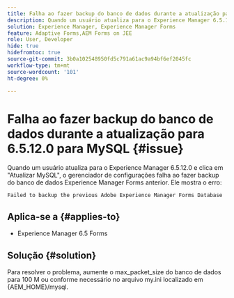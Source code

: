 ```yaml
---
title: Falha ao fazer backup do banco de dados durante a atualização para 6.5.12.0 para MySQL.
description: Quando um usuário atualiza para o Experience Manager 6.5.12.0 e clica em "Atualizar MySQL", o gerenciador de configurações falha ao fazer backup do banco de dados Experience Manager Forms anterior.
solution: Experience Manager, Experience Manager Forms
feature: Adaptive Forms,AEM Forms on JEE
role: User, Developer
hide: true
hidefromtoc: true
source-git-commit: 3b0a102548950fd5c791a61ac9a94bf6ef2045fc
workflow-type: tm+mt
source-wordcount: '101'
ht-degree: 0%

---
```


# Falha ao fazer backup do banco de dados durante a atualização para 6.5.12.0 para MySQL {#issue}

Quando um usuário atualiza para o Experience Manager 6.5.12.0 e clica em &quot;Atualizar MySQL&quot;, o gerenciador de configurações falha ao fazer backup do banco de dados Experience Manager Forms anterior. Ele mostra o erro:

`Failed to backup the previous Adobe Experience Manager Forms Database`


## Aplica-se a {#applies-to}

* Experience Manager 6.5 Forms

## Solução {#solution}

Para resolver o problema, aumente o max_packet_size do banco de dados para 100 M ou conforme necessário no arquivo my.ini localizado em {AEM_HOME}/mysql.
